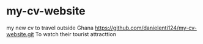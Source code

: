 # my-cv-website

my new cv to travel outside Ghana
https://github.com/danielenti124/my-cv-website.git
To watch their tourist attracttion
